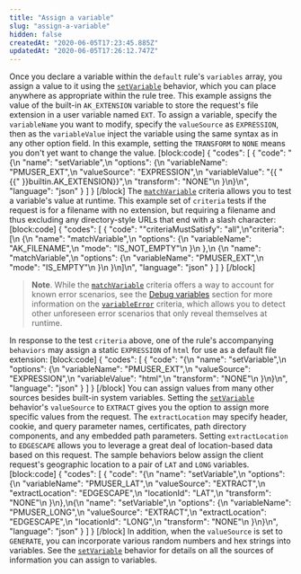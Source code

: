 ```yaml
---
title: "Assign a variable"
slug: "assign-a-variable"
hidden: false
createdAt: "2020-06-05T17:23:45.885Z"
updatedAt: "2020-06-05T17:26:12.747Z"
---
```

Once you declare a variable within the `default` rule's `variables`
array, you assign a value to it using the
[`setVariable`]({{base.url}}/{{page.language}}/api/core_features/property_manager/vlatest.html#setvariable)
behavior, which you can place anywhere as appropriate within the rule
tree. This example assigns the value of the built-in `AK_EXTENSION`
variable to store the request's file extension in a user variable
named `EXT`. To assign a variable, specify the `variableName` you want
to modify, specify the `valueSource` as `EXPRESSION`, then as the
`variableValue` inject the variable using the same syntax as in any
other option field. In this example, setting the `TRANSFORM` to `NONE`
means you don't yet want to change the value.
[block:code]
{
  "codes": [
    {
      "code": "{\n    \"name\": \"setVariable\",\n    \"options\": {\n        \"variableName\": \"PMUSER_EXT\",\n        \"valueSource\": \"EXPRESSION\",\n        \"variableValue\": \"{{ \"{{\" }}builtin.AK_EXTENSION}}\",\n        \"transform\": \"NONE\"\n    }\n}\n",
      "language": "json"
    }
  ]
}
[/block]
The
[`matchVariable`]({{base.url}}/{{page.language}}/api/core_features/property_manager/vlatest.html#matchvariable)
criteria allows you to test a variable's value at runtime. This
example set of `criteria` tests if the request is for a filename with
no extension, but requiring a filename and thus excluding any
directory-style URLs that end with a slash character:
[block:code]
{
  "codes": [
    {
      "code": "\"criteriaMustSatisfy\": \"all\",\n\"criteria\": [\n  {\n    \"name\": \"matchVariable\",\n    \"options\": {\n      \"variableName\": \"AK_FILENAME\",\n      \"mode\": \"IS_NOT_EMPTY\"\n    }\n  },\n  {\n    \"name\": \"matchVariable\",\n    \"options\": {\n      \"variableName\": \"PMUSER_EXT\",\n      \"mode\": \"IS_EMPTY\"\n    }\n  }\n]\n",
      "language": "json"
    }
  ]
}
[/block]
> __Note__. While the [`matchVariable`]({{base.url}}/{{page.language}}/api/core_features/property_manager/vlatest.html#matchvariable)
criteria offers a way to account for known error scenarios, see the
[Debug variables](#debugvariables)
section for more information on the
[`variableError`]({{base.url}}/{{page.language}}/api/core_features/property_manager/vlatest.html#variableerror)
criteria, which allows you to detect other unforeseen error scenarios
that only reveal themselves at runtime.

In response to the test `criteria` above, one of the rule's
accompanying `behaviors` may assign a static `EXPRESSION` of `html`
for use as a default file extension:
[block:code]
{
  "codes": [
    {
      "code": "{\n    \"name\": \"setVariable\",\n    \"options\": {\n        \"variableName\": \"PMUSER_EXT\",\n        \"valueSource\": \"EXPRESSION\",\n        \"variableValue\": \"html\",\n        \"transform\": \"NONE\"\n    }\n}\n",
      "language": "json"
    }
  ]
}
[/block]
You can assign values from many other sources besides built-in system
variables. Setting the
[`setVariable`]({{base.url}}/{{page.language}}/api/core_features/property_manager/vlatest.html#setvariable)
behavior's `valueSource` to `EXTRACT` gives you the option to assign
more specific values from the request. The `extractLocation` may
specify header, cookie, and query parameter names, certificates, path
directory components, and any embedded path parameters. Setting
`extractLocation` to `EDGESCAPE` allows you to leverage a great deal
of location-based data based on this request. The sample behaviors
below assign the client request's geographic location to a pair of
`LAT` and `LONG` variables.
[block:code]
{
  "codes": [
    {
      "code": "{\n    \"name\": \"setVariable\",\n    \"options\": {\n        \"variableName\": \"PMUSER_LAT\",\n        \"valueSource\": \"EXTRACT\",\n        \"extractLocation\": \"EDGESCAPE\",\n        \"locationId\": \"LAT\",\n        \"transform\": \"NONE\"\n    }\n},\n{\n    \"name\": \"setVariable\",\n    \"options\": {\n        \"variableName\": \"PMUSER_LONG\",\n        \"valueSource\": \"EXTRACT\",\n        \"extractLocation\": \"EDGESCAPE\",\n        \"locationId\": \"LONG\",\n        \"transform\": \"NONE\"\n    }\n}\n",
      "language": "json"
    }
  ]
}
[/block]
In addition, when the `valueSource` is set to `GENERATE`, you can
incorporate various random numbers and hex strings into variables.
See the
[`setVariable`]({{base.url}}/{{page.language}}/api/core_features/property_manager/vlatest.html#setvariable)
behavior for details on all the sources of information you can assign
to variables.